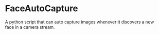 # FaceAutoCapture
A python script that can auto capture images whenever it discovers a new face in a camera stream.
